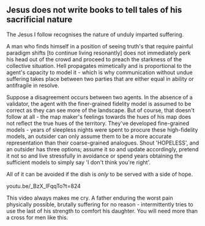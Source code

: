 ## Jesus does not write books to tell tales of his sacrificial nature

The Jesus I follow recognises the nature of unduly imparted suffering. 

A man who finds himself in a position of seeing truth's that require painful paradigm shifts [to continue living resonantly] does not immediately perk his head out of the crowd and proceed to preach the starkness of the collective situation. Hell propagates mimetically and is proportional to the agent's capacity to model it - which is why communication without undue suffering takes place between two parties that are either equal in ability or antifragile in resolve. 

Suppose a disagreement occurs between two agents. In the absence of a validator, the agent with the finer-grained fidelity model is assumed to be correct as they can see more of the landscape. But of course, that doesn't follow at all - the map maker's feelings towards the hues of his map does not reflect the true hues of the territory. They've developed fine-grained models - years of sleepless nights were spent to procure these high-fidelity models, an outsider can only assume them to be a more accurate representation than their coarse-grained analogues. Shout 'HOPELESS', and an outsider has three options; assume it so and update accordingly, pretend it not so and live stressfully in avoidance or spend years obtaining the sufficient models to simply say 'I don't think you're right'.

All of it can be avoided if the dish is *only* to be served with a side of hope.

youtu.be/_BzX_lFqqTo?t=824

This video always makes me cry. A father enduring the worst pain physically possible, brutally suffering for no reason - intermittently tries to use the last of his strength to comfort his daughter. You will need more than a cross for men like this. 

